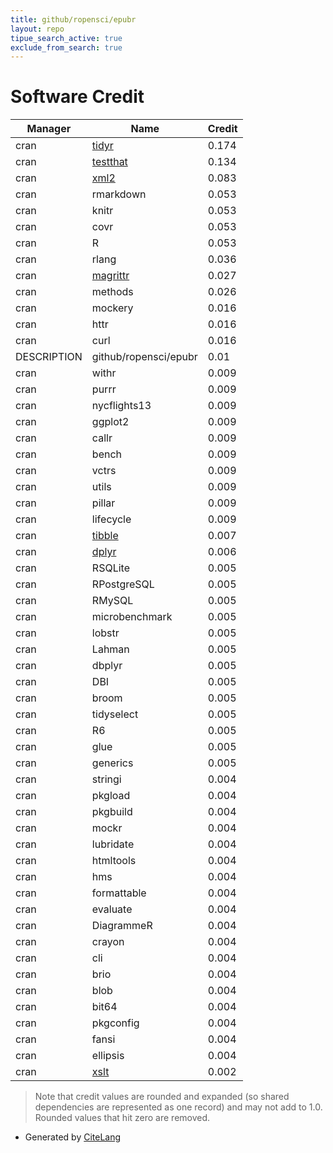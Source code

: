```yaml
---
title: github/ropensci/epubr
layout: repo
tipue_search_active: true
exclude_from_search: true
---
```

# Software Credit

|Manager|Name|Credit|
|-------|----|------|
|cran|[tidyr](https://tidyr.tidyverse.org)|0.174|
|cran|[testthat](https://testthat.r-lib.org)|0.134|
|cran|[xml2](https://xml2.r-lib.org/)|0.083|
|cran|rmarkdown|0.053|
|cran|knitr|0.053|
|cran|covr|0.053|
|cran|R|0.053|
|cran|rlang|0.036|
|cran|[magrittr](https://magrittr.tidyverse.org)|0.027|
|cran|methods|0.026|
|cran|mockery|0.016|
|cran|httr|0.016|
|cran|curl|0.016|
|DESCRIPTION|github/ropensci/epubr|0.01|
|cran|withr|0.009|
|cran|purrr|0.009|
|cran|nycflights13|0.009|
|cran|ggplot2|0.009|
|cran|callr|0.009|
|cran|bench|0.009|
|cran|vctrs|0.009|
|cran|utils|0.009|
|cran|pillar|0.009|
|cran|lifecycle|0.009|
|cran|[tibble](https://tibble.tidyverse.org/)|0.007|
|cran|[dplyr](https://dplyr.tidyverse.org)|0.006|
|cran|RSQLite|0.005|
|cran|RPostgreSQL|0.005|
|cran|RMySQL|0.005|
|cran|microbenchmark|0.005|
|cran|lobstr|0.005|
|cran|Lahman|0.005|
|cran|dbplyr|0.005|
|cran|DBI|0.005|
|cran|broom|0.005|
|cran|tidyselect|0.005|
|cran|R6|0.005|
|cran|glue|0.005|
|cran|generics|0.005|
|cran|stringi|0.004|
|cran|pkgload|0.004|
|cran|pkgbuild|0.004|
|cran|mockr|0.004|
|cran|lubridate|0.004|
|cran|htmltools|0.004|
|cran|hms|0.004|
|cran|formattable|0.004|
|cran|evaluate|0.004|
|cran|DiagrammeR|0.004|
|cran|crayon|0.004|
|cran|cli|0.004|
|cran|brio|0.004|
|cran|blob|0.004|
|cran|bit64|0.004|
|cran|pkgconfig|0.004|
|cran|fansi|0.004|
|cran|ellipsis|0.004|
|cran|[xslt](https://github.com/ropensci/xslt)|0.002|


> Note that credit values are rounded and expanded (so shared dependencies are represented as one record) and may not add to 1.0. Rounded values that hit zero are removed.


- Generated by [CiteLang](https://github.com/vsoch/citelang)
